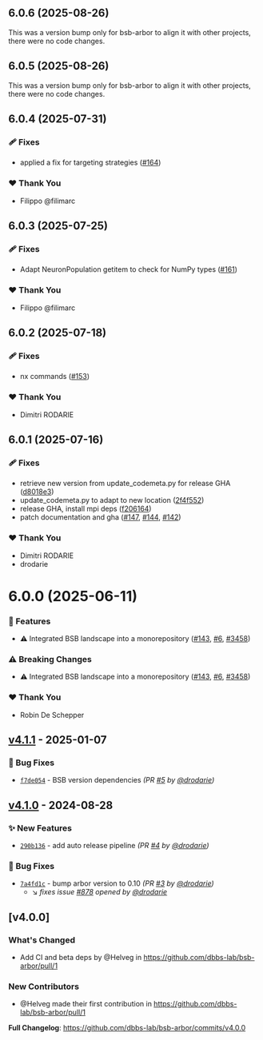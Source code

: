 ## 6.0.6 (2025-08-26)

This was a version bump only for bsb-arbor to align it with other projects, there were no code changes.

## 6.0.5 (2025-08-26)

This was a version bump only for bsb-arbor to align it with other projects, there were no code changes.

## 6.0.4 (2025-07-31)

### 🩹 Fixes

- applied a fix for targeting strategies ([#164](https://github.com/dbbs-lab/bsb/pull/164))

### ❤️ Thank You

- Filippo @filimarc

## 6.0.3 (2025-07-25)

### 🩹 Fixes

- Adapt NeuronPopulation getitem to check for NumPy types ([#161](https://github.com/dbbs-lab/bsb/pull/161))

### ❤️ Thank You

- Filippo @filimarc

## 6.0.2 (2025-07-18)

### 🩹 Fixes

- nx commands ([#153](https://github.com/dbbs-lab/bsb/pull/153))

### ❤️ Thank You

- Dimitri RODARIE

## 6.0.1 (2025-07-16)

### 🩹 Fixes

- retrieve new version from update_codemeta.py for release GHA ([d8018e3](https://github.com/dbbs-lab/bsb/commit/d8018e3))
- update_codemeta.py to adapt to new location ([2f4f552](https://github.com/dbbs-lab/bsb/commit/2f4f552))
- release GHA, install mpi deps ([f206164](https://github.com/dbbs-lab/bsb/commit/f206164))
- patch documentation and gha ([#147](https://github.com/dbbs-lab/bsb/pull/147), [#144](https://github.com/dbbs-lab/bsb/issues/144), [#142](https://github.com/dbbs-lab/bsb/issues/142))

### ❤️ Thank You

- Dimitri RODARIE
- drodarie

# 6.0.0 (2025-06-11)

### 🚀 Features

- ⚠️  Integrated BSB landscape into a monorepository ([#143](https://github.com/dbbs-lab/bsb/pull/143), [#6](https://github.com/dbbs-lab/bsb/issues/6), [#3458](https://github.com/dbbs-lab/bsb/issues/3458))

### ⚠️  Breaking Changes

- ⚠️  Integrated BSB landscape into a monorepository ([#143](https://github.com/dbbs-lab/bsb/pull/143), [#6](https://github.com/dbbs-lab/bsb/issues/6), [#3458](https://github.com/dbbs-lab/bsb/issues/3458))

### ❤️ Thank You

- Robin De Schepper

## [v4.1.1] - 2025-01-07
### :bug: Bug Fixes
- [`f7de054`](https://github.com/dbbs-lab/bsb-arbor/commit/f7de054c985ea1f41f81117e9951f35c558c700a) - BSB version dependencies *(PR [#5](https://github.com/dbbs-lab/bsb-arbor/pull/5) by [@drodarie](https://github.com/drodarie))*


## [v4.1.0] - 2024-08-28
### :sparkles: New Features
- [`290b136`](https://github.com/dbbs-lab/bsb-arbor/commit/290b136d47443b1357891463b5331f7f6dd38dfb) - add auto release pipeline *(PR [#4](https://github.com/dbbs-lab/bsb-arbor/pull/4) by [@drodarie](https://github.com/drodarie))*

### :bug: Bug Fixes
- [`7a4fd1c`](https://github.com/dbbs-lab/bsb-arbor/commit/7a4fd1ccf40de2484d9aa351578c36de4f378370) - bump arbor version to 0.10 *(PR [#3](https://github.com/dbbs-lab/bsb-arbor/pull/3) by [@drodarie](https://github.com/drodarie))*
  - :arrow_lower_right: *fixes issue [#878](https://github.com/dbbs-lab/bsb-core/issues/878) opened by [@drodarie](https://github.com/drodarie)*


## [v4.0.0]
### What's Changed
* Add CI and beta deps by @Helveg in https://github.com/dbbs-lab/bsb-arbor/pull/1

### New Contributors
* @Helveg made their first contribution in https://github.com/dbbs-lab/bsb-arbor/pull/1

**Full Changelog**: https://github.com/dbbs-lab/bsb-arbor/commits/v4.0.0

[v4.1.0]: https://github.com/dbbs-lab/bsb-arbor/compare/v4.0.0...v4.1.0
[v4.1.1]: https://github.com/dbbs-lab/bsb-arbor/compare/v4.1.0...v4.1.1
